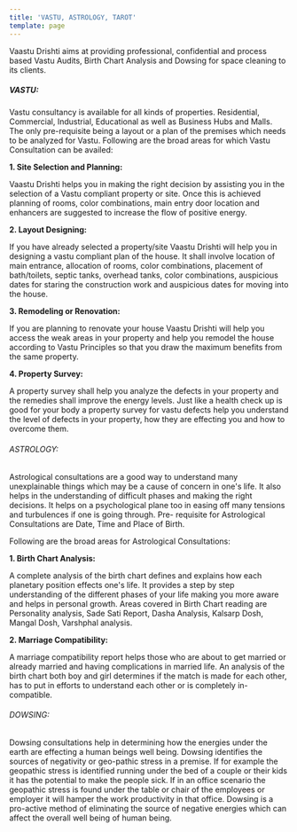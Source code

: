 ```yaml
---
title: 'VASTU, ASTROLOGY, TAROT'
template: page
---
```


Vaastu Drishti aims at providing professional, confidential and process based Vastu Audits, Birth Chart Analysis and Dowsing for space cleaning to its clients.

##### VASTU:
Vastu consultancy is available for all kinds of properties. Residential, Commercial, Industrial, Educational as well as Business Hubs and Malls. The only pre-requisite being a layout or a plan of the premises which needs to be analyzed for Vastu. Following are the broad areas for which Vastu Consultation can be availed:

**1. Site Selection and Planning:**

Vaastu Drishti helps you in making the right decision by assisting you in the selection of a Vastu compliant property or site. Once this is achieved planning of rooms, color combinations, main entry door location and enhancers are suggested to increase the flow of positive energy. 

**2. Layout Designing:**

If you have already selected a property/site Vaastu Drishti will help you in designing a vastu compliant plan of the house. It shall involve location of main entrance, allocation of rooms, color combinations, placement of bath/toilets, septic tanks, overhead tanks, color combinations, auspicious dates for staring the construction work and auspicious dates for moving into the house.

**3. Remodeling or Renovation:**

If you are planning to renovate your house Vaastu Drishti will help you access the weak areas in your property and help you remodel the house according to Vastu Principles so that you draw the maximum benefits from the same property. 

**4. Property Survey:**

A property survey shall help you analyze the defects in your property and the remedies shall improve the energy levels. Just like a health check up is good for your body a property survey for vastu defects help you understand the level of defects in your property, how they are effecting you and how to overcome them.

###### ASTROLOGY:
Astrological consultations are a good way to understand many unexplainable things which may be a cause of concern in one's life. It also helps in the understanding of difficult phases and making the right decisions. It helps on a psychological plane too in easing off many tensions and turbulences if one is going through. Pre- requisite for Astrological Consultations are Date, Time and Place of Birth.

Following are the broad areas for Astrological Consultations:

**1. Birth Chart Analysis:**

A complete analysis of the birth chart defines and explains how each planetary position effects one's life. It provides a step by step understanding of the different phases of your life making you more aware and helps in personal growth. Areas covered in Birth Chart reading are Personality analysis, Sade Sati Report, Dasha Analysis, Kalsarp Dosh, Mangal Dosh, Varshphal analysis.

**2. Marriage Compatibility:**

A marriage compatibility report helps those who are about to get married or already married and having complications in married life. An analysis of the birth chart both boy and girl determines if the match is made for each other, has to put in efforts to understand each other or is completely in-compatible. 

###### DOWSING:
Dowsing consultations help in determining how the energies under the earth are effecting a human beings well being. Dowsing identifies the sources of negativity or geo-pathic stress in a premise. If for example the geopathic stress is identified running under the bed of a couple or their kids it has the potential to make the people sick. If in an office scenario the geopathic stress is found under the table or chair of the employees or employer it will hamper the work productivity in that office. Dowsing is a pro-active method of eliminating the source of negative energies which can affect the overall well being of human being. 